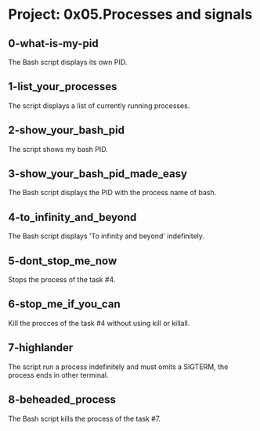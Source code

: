 # Project: 0x05.Processes and signals

## 0-what-is-my-pid

The Bash script displays its own PID.

## 1-list_your_processes

The script displays a list of currently running processes.

## 2-show_your_bash_pid

The script shows my bash PID.

## 3-show_your_bash_pid_made_easy

The Bash script displays the PID with the process name of bash.

## 4-to_infinity_and_beyond

The Bash script displays 'To infinity and beyond' indefinitely.

## 5-dont_stop_me_now

Stops the process of the task #4.

## 6-stop_me_if_you_can

Kill the procces of the task #4 without using kill or killall.

## 7-highlander

The script run a process indefinitely and must omits a SIGTERM, the process ends in other terminal.

## 8-beheaded_process

The Bash script kills the process of the task #7.